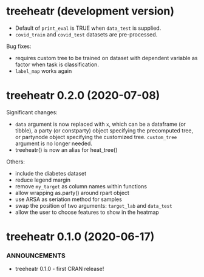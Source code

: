 # treeheatr (development version)
* Default of `print_eval` is TRUE when `data_test` is supplied.
* `covid_train` and `covid_test` datasets are pre-processed.

Bug fixes:
* requires custom tree to be trained on dataset with dependent variable as factor when task is classification.
* `label_map` works again

treeheatr 0.2.0 (2020-07-08)
==============================

Significant changes:
* `data` argument is now replaced with `x`, which can be a dataframe (or tibble), a party (or constparty) object specifying the precomputed tree, or partynode object specifying the customized tree.
`custom_tree` argument is no longer needed.
* treeheatr() is now an alias for heat_tree()

Others:
* include the diabetes dataset
* reduce legend margin
* remove `my_target` as column names within functions
* allow wrapping as.party() around rpart object
* use ARSA as seriation method for samples
* swap the position of two arguments: `target_lab` and `data_test`
* allow the user to choose features to show in the heatmap


treeheatr 0.1.0 (2020-06-17)
==============================

### ANNOUNCEMENTS
* treeheatr 0.1.0 - first CRAN release!

